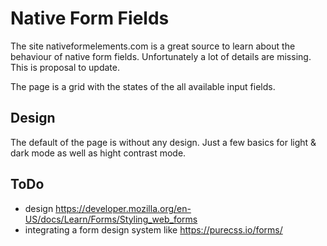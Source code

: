 # Native Form Fields
The site nativeformelements.com is a great source to learn about the behaviour of native form fields. Unfortunately a lot of details are missing. This is proposal to update.

The page is a grid with the states of the all available input fields.

## Design
The default of the page is without any design. Just a few basics for light &amp; dark mode as well as hight contrast mode.

## ToDo
* design https://developer.mozilla.org/en-US/docs/Learn/Forms/Styling_web_forms
* integrating a form design system like https://purecss.io/forms/